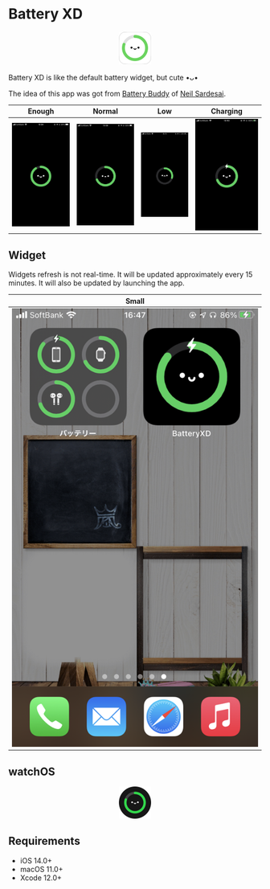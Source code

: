 # Battery XD

<p align="center">
  <img src="materials/AppIcon.png" height=64 />
</p>

Battery XD is like the default battery widget, but cute •ᴗ•

The idea of this app was got from [Battery Buddy](https://batterybuddy.app) of [Neil Sardesai](https://twitter.com/neilsardesai/status/1358077388303831041).

| Enough | Normal | Low | Charging |
| :-------: | :-------: | :----: | :---------: |
| ![](materials/IMG_5194.PNG) | ![](materials/IMG_5190.PNG) | ![](materials/IMG_5192.PNG) | ![](materials/IMG_5191.PNG) |

## Widget
Widgets refresh is not real-time. It will be updated approximately every 15 minutes. It will also be updated by launching the app.

| Small |
| :-----: |
| ![](materials/IMG_5193.PNG) |

## watchOS
<p align="center">
  <img src="materials/WatchAppIcon.png" height=64 />
</p>




## Requirements
- iOS 14.0+
- macOS 11.0+
- Xcode 12.0+
